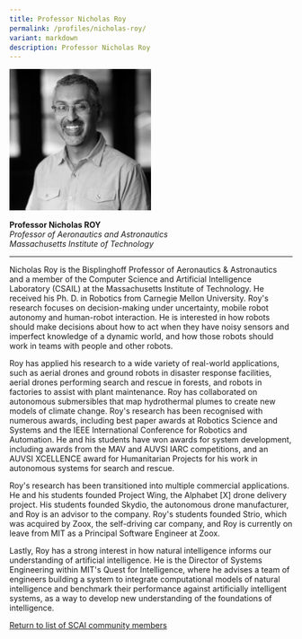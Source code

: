 ```yaml
---
title: Professor Nicholas Roy
permalink: /profiles/nicholas-roy/
variant: markdown
description: Professor Nicholas Roy
---
```

<div style="width:50%"><img src="/images/People/nicholas_roy.jpeg" alt="Professor Nicholas Roy"></div>

**Professor Nicholas ROY**<br>*Professor of Aeronautics and Astronautics*<br>*Massachusetts Institute of Technology*<br>

---

Nicholas Roy is the Bisplinghoff Professor of Aeronautics &amp; Astronautics and a member of the Computer Science and Artificial Intelligence Laboratory (CSAIL) at the Massachusetts Institute of Technology. He received his Ph. D. in Robotics from Carnegie Mellon University. Roy's research focuses on decision-making under uncertainty, mobile robot autonomy and human-robot interaction. He is interested in how robots should make decisions about how to act when they have noisy sensors and imperfect knowledge of a dynamic world, and how those robots should work in teams with people and other robots. 

Roy has applied his research to a wide variety of real-world applications, such as aerial drones and ground robots in disaster response facilities, aerial drones performing search and rescue in forests, and robots in factories to assist with plant maintenance. Roy has collaborated on autonomous submersibles that map hydrothermal plumes to create new models of climate change. Roy's research has been recognised with numerous awards, including best paper awards at Robotics Science and Systems and the IEEE International Conference for Robotics and Automation. He and his students have won awards for system development, including awards from the MAV and AUVSI IARC competitions, and an AUVSI XCELLENCE award for Humanitarian Projects for his work in autonomous systems for search and rescue. 

Roy's research has been transitioned into multiple commercial applications. He and his students founded Project Wing, the Alphabet [X] drone delivery project. His students founded Skydio, the autonomous drone manufacturer, and Roy is an advisor to the company. Roy's students founded Strio, which was acquired by Zoox, the self-driving car company, and Roy is currently on leave from MIT as a Principal Software Engineer at Zoox. 

Lastly, Roy has a strong interest in how natural intelligence informs our understanding of artificial intelligence. He is the Director of Systems Engineering within MIT's Quest for Intelligence, where he advises a team of engineers building a system to integrate computational models of natural intelligence and benchmark their performance against artificially intelligent systems, as a way to develop new understanding of the foundations of intelligence.

[Return to list of SCAI community members](/community)